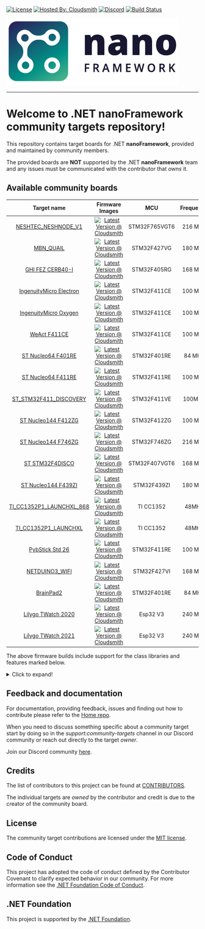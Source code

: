 [![License](https://img.shields.io/badge/License-MIT-blue.svg)](LICENSE) [![Hosted By: Cloudsmith](https://img.shields.io/badge/OSS%20hosting%20by-cloudsmith-blue?logo=cloudsmith&style=flat-square)](https://cloudsmith.com) [![Discord](https://img.shields.io/discord/478725473862549535.svg)](https://discord.gg/wNHYejF3tT) [![Build Status](https://dev.azure.com/nanoframework/Community-Targets/_apis/build/status/nanoframework.nf-Community-Targets)](https://dev.azure.com/nanoframework/Community-Targets/_build/latest?definitionId=4)

![nanoFramework logo](https://github.com/nanoframework/Home/blob/main/resources/logo/nanoFramework-repo-logo.png)

---

# Welcome to .NET **nanoFramework** community targets repository!

This repository contains target boards for .NET **nanoFramework**, provided and maintained by community members.

The provided boards are **NOT** supported by the .NET **nanoFramework** team and any issues must be communicated with the contributor that _owns_ it.

## Available community boards

| Target name                                                     | Firmware Images                                                                                                                                                                                                                                   | MCU           | Frequency | FLASH   | RAM     |
|:-:                                                              |:-:                                                                                                                                                                                                                                                |:-:            |:-:        |:-:      |:-:      |
| [NESHTEC_NESHNODE_V1](ChibiOS/NESHTEC_NESHNODE_V1)                         | [![Latest Version @ Cloudsmith](https://api-prd.cloudsmith.io/v1/badges/version/net-nanoframework/nanoframework-images-community-targets/raw/NESHTEC_NESHNODE_V1/latest/x/?render=true)](https://cloudsmith.io/~net-nanoframework/repos/nanoframework-images-community-targets/packages/detail/raw/NESHTEC_NESHNODE_V1/latest/)                           | STM32F765VGT6    | 216 MHz   | 2024 kB | 512  kB  |
| [MBN_QUAIL](ChibiOS/MBN_QUAIL)                         | [![Latest Version @ Cloudsmith](https://api-prd.cloudsmith.io/v1/badges/version/net-nanoframework/nanoframework-images-community-targets/raw/MBN_QUAIL/latest/x/?render=true)](https://cloudsmith.io/~net-nanoframework/repos/nanoframework-images-community-targets/packages/detail/raw/MBN_QUAIL/latest/)                           | STM32F427VG    | 180 MHz   | 1024 kB | 256 kB  |
| [GHI FEZ CERB40-I](ChibiOS/GHI_FEZ_CERB40_NF)          | [![Latest Version @ Cloudsmith](https://api-prd.cloudsmith.io/v1/badges/version/net-nanoframework/nanoframework-images-community-targets/raw/GHI_FEZ_CERB40_NF/latest/x/?render=true)](https://cloudsmith.io/~net-nanoframework/repos/nanoframework-images-community-targets/packages/detail/raw/GHI_FEZ_CERB40_NF/latest/)           | STM32F405RG   | 168 MHz   | 1024 kB | 192 kB  |
| [IngenuityMicro Electron](ChibiOS/I2M_ELECTRON_NF)     | [![Latest Version @ Cloudsmith](https://api-prd.cloudsmith.io/v1/badges/version/net-nanoframework/nanoframework-images-community-targets/raw/I2M_ELECTRON_NF/latest/x/?render=true)](https://cloudsmith.io/~net-nanoframework/repos/nanoframework-images-community-targets/packages/detail/raw/I2M_ELECTRON_NF/latest/)               | STM32F411CE   | 100 MHz   | 512 kB  | 128 kB  |
| [IngenuityMicro Oxygen](ChibiOS/I2M_OXYGEN_NF)         |[![Latest Version @ Cloudsmith](https://api-prd.cloudsmith.io/v1/badges/version/net-nanoframework/nanoframework-images-community-targets/raw/I2M_OXYGEN_NF/latest/x/?render=true)](https://cloudsmith.io/~net-nanoframework/repos/nanoframework-images-community-targets/packages/detail/raw/I2M_OXYGEN_NF/latest/)                   | STM32F411CE   | 100 MHz   | 512 kB  | 128 kB  |
| [WeAct F411CE](ChibiOS/WEACT_F411CE)         |[![Latest Version @ Cloudsmith](https://api-prd.cloudsmith.io/v1/badges/version/net-nanoframework/nanoframework-images-community-targets/raw/WEACT_F411CE/latest/x/?render=true)](https://cloudsmith.io/~net-nanoframework/repos/nanoframework-images-community-targets/packages/detail/raw/WEACT_F411CE/latest/)                   | STM32F411CE   | 100 MHz   | 512 kB  | 128 kB  |
| [ST Nucleo64 F401RE](ChibiOS/ST_NUCLEO64_F401RE_NF)    | [![Latest Version @ Cloudsmith](https://api-prd.cloudsmith.io/v1/badges/version/net-nanoframework/nanoframework-images-community-targets/raw/ST_NUCLEO64_F401RE_NF/latest/x/?render=true)](https://cloudsmith.io/~net-nanoframework/repos/nanoframework-images-community-targets/packages/detail/raw/ST_NUCLEO64_F401RE_NF/latest/)   | STM32F401RE   | 84 MHz    | 512 kB  | 96 kB   |
| [ST Nucleo64 F411RE](ChibiOS/ST_NUCLEO64_F411RE_NF)    | [![Latest Version @ Cloudsmith](https://api-prd.cloudsmith.io/v1/badges/version/net-nanoframework/nanoframework-images-community-targets/raw/ST_NUCLEO64_F411RE_NF/latest/x/?render=true)](https://cloudsmith.io/~net-nanoframework/repos/nanoframework-images-community-targets/packages/detail/raw/ST_NUCLEO64_F411RE_NF/latest/)   | STM32F411RE   | 100 MHz   | 512 kB  | 128 kB  |
| [ST_STM32F411_DISCOVERY](ChibiOS/ST_STM32F411_DISCOVERY) | [![Latest Version @ Cloudsmith](https://api-prd.cloudsmith.io/v1/badges/version/net-nanoframework/nanoframework-images-community-targets/raw/ST_STM32F411_DISCOVERY/latest/x/?render=true)](https://cloudsmith.io/~net-nanoframework/repos/nanoframework-images-community-targets/packages/detail/raw/ST_STM32F411_DISCOVERY/latest/) | STM32F411VE   | 100MHz    | 512kB   | 128kB   |
| [ST Nucleo144 F412ZG](ChibiOS/ST_NUCLEO144_F412ZG_NF)  | [![Latest Version @ Cloudsmith](https://api-prd.cloudsmith.io/v1/badges/version/net-nanoframework/nanoframework-images-community-targets/raw/ST_NUCLEO144_F412ZG_NF/latest/x/?render=true)](https://cloudsmith.io/~net-nanoframework/repos/nanoframework-images-community-targets/packages/detail/raw/ST_NUCLEO144_F412ZG_NF/latest/) | STM32F412ZG   | 100 MHz   | 1024 kB | 256 kB  |
| [ST Nucleo144 F746ZG](ChibiOS/ST_NUCLEO144_F746ZG)     | [![Latest Version @ Cloudsmith](https://api-prd.cloudsmith.io/v1/badges/version/net-nanoframework/nanoframework-images-community-targets/raw/ST_NUCLEO144_F746ZG/latest/x/?render=true)](https://cloudsmith.io/~net-nanoframework/repos/nanoframework-images-community-targets/packages/detail/raw/ST_NUCLEO144_F746ZG/latest/)       | STM32F746ZG   | 216 MHz   | 1024 kB | 320 kB  |
| [ST STM32F4DISCO](ChibiOS/ST_STM32F4_DISCOVERY)        | [![Latest Version @ Cloudsmith](https://api-prd.cloudsmith.io/v1/badges/version/net-nanoframework/nanoframework-images-community-targets/raw/ST_STM32F4_DISCOVERY/latest/x/?render=true)](https://cloudsmith.io/~net-nanoframework/repos/nanoframework-images-community-targets/packages/detail/raw/ST_STM32F4_DISCOVERY/latest/)     | STM32F407VGT6 | 168 MHz   | 1024 kB | 192 kB  |
| [ST Nucleo144 F439ZI](ChibiOS/ST_NUCLEO144_F439ZI)     | [![Latest Version @ Cloudsmith](https://api-prd.cloudsmith.io/v1/badges/version/net-nanoframework/nanoframework-images-community-targets/raw/ST_NUCLEO144_F439ZI/latest/x/?render=true)](https://cloudsmith.io/~net-nanoframework/repos/nanoframework-images-community-targets/packages/detail/raw/ST_NUCLEO144_F439ZI/latest/)       | STM32F439ZI   | 180 MHz   | 2048 kB | 256 kB  |
| [TI_CC1352P1_LAUNCHXL_868](TI_SimpleLink/TI_CC1352P1_LAUNCHXL)      | [![Latest Version @ Cloudsmith](https://api-prd.cloudsmith.io/v1/badges/version/net-nanoframework/nanoframework-images-community-targets/raw/TI_CC1352P1_LAUNCHXL_868/latest/x/?render=true)](https://cloudsmith.io/~net-nanoframework/repos/nanoframework-images-community-targets/packages/detail/raw/TI_CC1352P1_LAUNCHXL_868/latest/)     | TI CC1352     | 48MHz     | 352kB   | 80kB    |
| [TI_CC1352P1_LAUNCHXL](TI_SimpleLink/TI_CC1352P1_LAUNCHXL_915)      | [![Latest Version @ Cloudsmith](https://api-prd.cloudsmith.io/v1/badges/version/net-nanoframework/nanoframework-images-community-targets/raw/TI_CC1352P1_LAUNCHXL_915/latest/x/?render=true)](https://cloudsmith.io/~net-nanoframework/repos/nanoframework-images-community-targets/packages/detail/raw/TI_CC1352P1_LAUNCHXL_915/latest/)     | TI CC1352     | 48MHz     | 352kB   | 80kB    |
| [PybStick Std 26](ChibiOS/PybStick2x) | [![Latest Version @ Cloudsmith](https://api-prd.cloudsmith.io/v1/badges/version/net-nanoframework/nanoframework-images-community-targets/raw/PybStick2x/latest/x/?render=true)](https://cloudsmith.io/~net-nanoframework/repos/nanoframework-images-community-targets/packages/detail/raw/PybStick2x/latest/) | STM32F411RE   | 100 MHz   | 512 kB  | 128 kB  |
| [NETDUINO3_WIFI](ChibiOS/NETDUINO3_WIFI) |  [![Latest Version @ Cloudsmith](https://api-prd.cloudsmith.io/v1/badges/version/net-nanoframework/nanoframework-images-community-targets/raw/NETDUINO3_WIFI/latest/x/?render=true)](https://cloudsmith.io/~net-nanoframework/repos/nanoframework-images-community-targets/packages/detail/raw/NETDUINO3_WIFI/latest/) | STM32F427VI   | 168 MHz   | 1408kB  | 164kB  |
| [BrainPad2](ChibiOS/BrainPad2) |  [![Latest Version @ Cloudsmith](https://api-prd.cloudsmith.io/v1/badges/version/net-nanoframework/nanoframework-images-community-targets/raw/BrainPad2/latest/x/?render=true)](https://cloudsmith.io/~net-nanoframework/repos/nanoframework-images-community-targets/packages/detail/raw/BrainPad2/latest/) | STM32F401RE   | 84 MHz   | 512 kB  | 96 kB  |
| [Lilygo TWatch 2020](https://www.lilygo.cc/products/t-watch-2020-v3?_pos=3&_psq=t-wa&_ss=e&_v=1.0) |  [![Latest Version @ Cloudsmith](https://api-prd.cloudsmith.io/v1/badges/version/net-nanoframework/nanoframework-images-community-targets/raw/LilygoTWatch2020/latest/x/?render=true)](https://cloudsmith.io/~net-nanoframework/repos/nanoframework-images-community-targets/packages/detail/raw/LilygoTWatch2020/latest/) | Esp32 V3 | 240 MHz | 16MB | 8MB |
| [Lilygo TWatch 2021](https://www.lilygo.cc/products/t-watch-2021?_pos=2&_psq=t-watch&_ss=e&_v=1.0&variant=42361528582325) |  [![Latest Version @ Cloudsmith](https://api-prd.cloudsmith.io/v1/badges/version/net-nanoframework/nanoframework-images-community-targets/raw/LilygoTWatch2021/latest/x/?render=true)](https://cloudsmith.io/~net-nanoframework/repos/nanoframework-images-community-targets/packages/detail/raw/LilygoTWatch2021/latest/) | Esp32 V3 | 240 MHz | 16MB | 8MB |

The above firmware builds include support for the class libraries and features marked below.

<details>
  <summary>Click to expand!</summary>

|          Target          | Gpio | Spi | I2c | Pwm | Adc | Dac | Serial | OneWire | CAN | Events | SWO | Networking | Bluetooth BLE | Large Heap |  UI  |
| :----------------------: | :--: | :--: | :--: | :--: | :--: | :--: | :----: | :-----: | :--: | :----: | :--: | :--------: | :-----------: | :--------: | :--: |
| NESHTEC_NESHNODE_V1      | :heavy_check_mark: | :heavy_check_mark: | :heavy_check_mark: | :heavy_check_mark: | :heavy_check_mark: |     |  :heavy_check_mark:  |   |   | :heavy_check_mark: |           | :heavy_check_mark: |         |     |     |
|        MBN_QUAIL        | :heavy_check_mark: | :heavy_check_mark: | :heavy_check_mark: | :heavy_check_mark: |     |     |  :heavy_check_mark:  |  :heavy_check_mark:  |     |       | :heavy_check_mark: |           |               |           |     |
|     GHI FEZ CERB40-I     | :heavy_check_mark: | :heavy_check_mark: | :heavy_check_mark: | :heavy_check_mark: | :heavy_check_mark: |     |  :heavy_check_mark:  |         |     |       | :heavy_check_mark: |           |               |           |     |
| IngenuityMicro Electron | :heavy_check_mark: | :heavy_check_mark: | :heavy_check_mark: | :heavy_check_mark: | :heavy_check_mark: |     |  :heavy_check_mark:  |         |     |       |     |           |               |           |     |
|  IngenuityMicro Oxygen  | :heavy_check_mark: | :heavy_check_mark: | :heavy_check_mark: | :heavy_check_mark: | :heavy_check_mark: |     |  :heavy_check_mark:  |         |     |  :heavy_check_mark:  |     |           |               |           |     |
|    ST Nucleo64 F401RE    | :heavy_check_mark: | :heavy_check_mark: | :heavy_check_mark: | :heavy_check_mark: | :heavy_check_mark: |     |  :heavy_check_mark:  |  :heavy_check_mark:  |     |  :heavy_check_mark:  | :heavy_check_mark: |           |               |           |     |
|    ST Nucleo64 F411RE    | :heavy_check_mark: | :heavy_check_mark: | :heavy_check_mark: | :heavy_check_mark: | :heavy_check_mark: |     |  :heavy_check_mark:  |         |     |  :heavy_check_mark:  | :heavy_check_mark: |           |               |           |     |
|  ST STM32F411 DISCOVERY  | :heavy_check_mark: |     |     |     |     |     |       |         |     |       |     |           |               |           |     |
|   ST Nucleo144 F412ZG   | :heavy_check_mark: | :heavy_check_mark: | :heavy_check_mark: | :heavy_check_mark: | :heavy_check_mark: |     |  :heavy_check_mark:  |         |     |  :heavy_check_mark:  | :heavy_check_mark: |           |               |           |     |
|   ST Nucleo144 F746ZG   | :heavy_check_mark: | :heavy_check_mark: | :heavy_check_mark: | :heavy_check_mark: | :heavy_check_mark: |     |  :heavy_check_mark:  |  :heavy_check_mark:  |     |  :heavy_check_mark:  | :heavy_check_mark: |    :heavy_check_mark:    |               |           |     |
|     ST STM32F4DISCO     | :heavy_check_mark: | :heavy_check_mark: | :heavy_check_mark: | :heavy_check_mark: | :heavy_check_mark: |     |  :heavy_check_mark:  |  :heavy_check_mark:  | :heavy_check_mark: |  :heavy_check_mark:  | :heavy_check_mark: |           |               |           |     |
|   ST Nucleo144 F439ZI   | :heavy_check_mark: | :heavy_check_mark: | :heavy_check_mark: | :heavy_check_mark: | :heavy_check_mark: |     |  :heavy_check_mark:  |         |     |  :heavy_check_mark:  | :heavy_check_mark: |    :heavy_check_mark:    |               |           |     |
| TI CC1352P1 LAUNCHXL_868 | :heavy_check_mark: |     |     |     |     |     |       |         |     |       |     |           |               |           |     |
| TI CC1352P1 LAUNCHXL_915 | :heavy_check_mark: |     |     |     |     |     |       |         |     |       |     |           |               |           |     |
|     PybStick Std 26     | :heavy_check_mark: | :heavy_check_mark: | :heavy_check_mark: | :heavy_check_mark: | :heavy_check_mark: | :heavy_check_mark: |  :heavy_check_mark:  |         |     |  :heavy_check_mark:  |     |           |               |           |     |
|      NETDUINO3_WIFI      | :heavy_check_mark: | :heavy_check_mark: | :heavy_check_mark: | :heavy_check_mark: | :heavy_check_mark: |     |  :heavy_check_mark:  |  :heavy_check_mark:  | :heavy_check_mark: |       |     |           |               |           |     |
|        BrainPad2        | :heavy_check_mark: | :heavy_check_mark: | :heavy_check_mark: | :heavy_check_mark: | :heavy_check_mark: |     |  :heavy_check_mark:  |  :heavy_check_mark:  | :heavy_check_mark: |       |     |           |               |           |     |
|     LilygoTWatch2020     | :heavy_check_mark: | :heavy_check_mark: | :heavy_check_mark: | :heavy_check_mark: | :heavy_check_mark: | :heavy_check_mark: |  :heavy_check_mark:  |  :heavy_check_mark:  | :heavy_check_mark: |       | :heavy_check_mark: |           |     :heavy_check_mark:     |    :heavy_check_mark:    | :heavy_check_mark: |
|     LilygoTWatch2021     | :heavy_check_mark: | :heavy_check_mark: | :heavy_check_mark: | :heavy_check_mark: | :heavy_check_mark: | :heavy_check_mark: |  :heavy_check_mark:  |  :heavy_check_mark:  | :heavy_check_mark: |       | :heavy_check_mark: |           |     :heavy_check_mark:     |    :heavy_check_mark:    | :heavy_check_mark: |

</details>

## Feedback and documentation

For documentation, providing feedback, issues and finding out how to contribute please refer to the [Home repo](https://github.com/nanoframework/Home).

When you need to discuss something specific about a community target start by doing so in the _support:community-targets_ channel in our Discord community or reach out directly to the target _owner_.

Join our Discord community [here](https://discord.gg/gCyBu8T).

## Credits

The list of contributors to this project can be found at [CONTRIBUTORS](https://github.com/nanoframework/Home/blob/master/CONTRIBUTORS.md).

The individual targets are _owned_ by the contributor and credit is due to the creator of the community board.

## License

The community target contributions are licensed under the [MIT license](LICENSE.md).

## Code of Conduct

This project has adopted the code of conduct defined by the Contributor Covenant to clarify expected behavior in our community.
For more information see the [.NET Foundation Code of Conduct](https://dotnetfoundation.org/code-of-conduct).

## .NET Foundation

This project is supported by the [.NET Foundation](https://dotnetfoundation.org).

